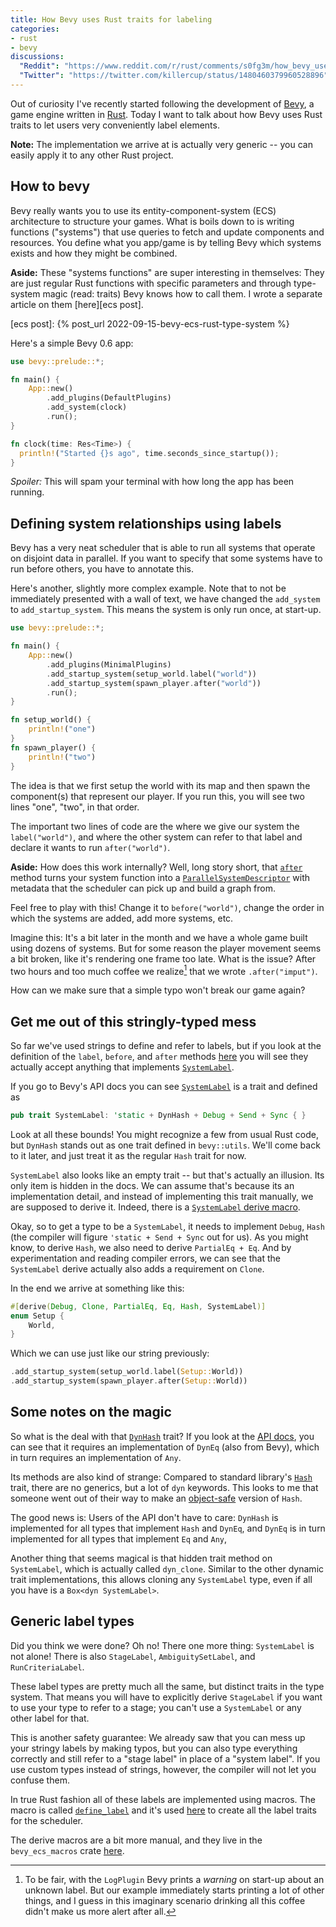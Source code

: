 ```yaml
---
title: How Bevy uses Rust traits for labeling
categories:
- rust
- bevy
discussions:
  "Reddit": "https://www.reddit.com/r/rust/comments/s0fg3m/how_bevy_uses_rust_traits_for_labeling/"
  "Twitter": "https://twitter.com/killercup/status/1480460379960528896"
---
```

Out of curiosity I've recently started following the development of [Bevy],
a game engine written in [Rust].
Today I want to talk about how Bevy uses Rust traits to let users very conveniently label elements.

**Note:** The implementation we arrive at is actually very generic
-- you can easily apply it to any other Rust project.


[Bevy]: https://bevyengine.org/
[Rust]: https://www.rust-lang.org/

## How to bevy

Bevy really wants you to use its entity-component-system (ECS) architecture
to structure your games.
What is boils down to is writing functions ("systems")
that use queries to fetch and update components and resources.
You define what you app/game is by telling Bevy which systems exists
and how they might be combined.

**Aside:** These "systems functions" are super interesting in themselves:
They are just regular Rust functions with specific parameters
and through type-system magic (read: traits) Bevy knows how to call them.
I wrote a separate article on them [here][ecs post].

[ecs post]: {% post_url 2022-09-15-bevy-ecs-rust-type-system %}

Here's a simple Bevy 0.6 app:

```rust
use bevy::prelude::*;

fn main() {
    App::new()
        .add_plugins(DefaultPlugins)
        .add_system(clock)
        .run();
}

fn clock(time: Res<Time>) {
  println!("Started {}s ago", time.seconds_since_startup());
}
```

*Spoiler:* This will spam your terminal with how long the app has been running.

## Defining system relationships using labels

Bevy has a very neat scheduler
that is able to run all systems that operate on disjoint data in parallel.
If you want to specify that some systems have to run before others,
you have to annotate this.

Here's another, slightly more complex example.
Note that to not be immediately presented with a wall of text,
we have changed the `add_system` to `add_startup_system`.
This means the system is only run once, at start-up.

```rust
use bevy::prelude::*;

fn main() {
    App::new()
        .add_plugins(MinimalPlugins)
        .add_startup_system(setup_world.label("world"))
        .add_startup_system(spawn_player.after("world"))
        .run();
}

fn setup_world() {
    println!("one")
}
fn spawn_player() {
    println!("two")
}
```

The idea is that we first setup the world with its map
and then spawn the component(s) that represent our player.
If you run this, you will see two lines "one", "two", in that order.

The important two lines of code are the where we give our system the `label("world")`,
and where the other system can refer to that label
and declare it wants to run `after("world")`.

**Aside:** How does this work internally?
Well, long story short, that [`after`][`ParallelSystemDescriptorCoercion`] method turns your system function into a [`ParallelSystemDescriptor`]
with metadata that the scheduler can pick up and build a graph from.

Feel free to play with this!
Change it to `before("world")`,
change the order in which the systems are added,
add more systems, etc.

Imagine this:
It's a bit later in the month and
we have a whole game built using dozens of systems.
But for some reason the player movement seems a bit broken,
like it's rendering one frame too late.
What is the issue?
After two hours and too much coffee we realize[^warn] that
we wrote `.after("imput")`.

How can we make sure that a simple typo won't break our game again?


[^warn]: To be fair, with the `LogPlugin` Bevy prints a *warning* on start-up about an unknown label.
But our example immediately starts printing a lot of other things,
and I guess in this imaginary scenario drinking all this coffee didn't make us more alert after all.


[`ParallelSystemDescriptorCoercion`]: https://docs.rs/bevy/0.6.0/bevy/ecs/schedule/trait.ParallelSystemDescriptorCoercion.html
[`ParallelSystemDescriptor`]: https://docs.rs/bevy/0.6.0/bevy/ecs/schedule/struct.ParallelSystemDescriptor.html

## Get me out of this stringly-typed mess

So far we've used strings to define and refer to labels,
but if you look at the definition of the `label`, `before`, and `after` methods [here][`ParallelSystemDescriptorCoercion`]
you will see they actually accept anything that implements [`SystemLabel`].

If you go to Bevy's API docs you can see [`SystemLabel`] is a trait and defined as 

```rust
pub trait SystemLabel: 'static + DynHash + Debug + Send + Sync { }
```

Look at all these bounds!
You might recognize a few from usual Rust code,
but `DynHash` stands out as one trait defined in `bevy::utils`.
We'll come back to it later, and just treat it as the regular `Hash` trait for now.

`SystemLabel` also looks like an empty trait -- but that's actually an illusion.
Its only item is hidden in the docs.
We can assume that's because its an implementation detail,
and instead of implementing this trait manually,
we are supposed to derive it.
Indeed, there is a [`SystemLabel` derive macro].

Okay, so to get a type to be a `SystemLabel`,
it needs to implement `Debug`, `Hash`
(the compiler will figure `'static + Send + Sync` out for us).
As you might know, to derive `Hash`, we also need to derive `PartialEq + Eq`.
And by experimentation and reading compiler errors,
we can see that the `SystemLabel` derive actually also adds a requirement on `Clone`.

In the end we arrive at something like this:

```rust
#[derive(Debug, Clone, PartialEq, Eq, Hash, SystemLabel)]
enum Setup {
    World,
}
```

Which we can use just like our string previously:

```rust
.add_startup_system(setup_world.label(Setup::World))
.add_startup_system(spawn_player.after(Setup::World))
```


[`SystemLabel`]: https://docs.rs/bevy/0.6.0/bevy/ecs/schedule/trait.SystemLabel.html
[`SystemLabel` derive macro]: https://docs.rs/bevy/0.6.0/bevy/ecs/schedule/derive.SystemLabel.html

## Some notes on the magic

So what is the deal with that [`DynHash`] trait?
If you look at the [API docs][`DynHash`],
you can see that it requires an implementation of `DynEq`
(also from Bevy),
which in turn requires an implementation of `Any`.

Its methods are also kind of strange:
Compared to standard library's [`Hash`] trait,
there are no generics, but a lot of `dyn` keywords.
This looks to me that someone went out of their way to make
an [object-safe] version of `Hash`.

The good news is: Users of the API don't have to care:
`DynHash` is implemented for all types that implement `Hash` and `DynEq`,
and `DynEq` is in turn implemented for all types that implement `Eq` and `Any`,

Another thing that seems magical is that hidden trait method on `SystemLabel`,
which is actually called `dyn_clone`.
Similar to the other dynamic trait implementations,
this allows cloning any `SystemLabel` type,
even if all you have is a `Box<dyn SystemLabel>`.


[`DynHash`]: https://docs.rs/bevy/0.6.0/bevy/utils/label/trait.DynHash.html
[`Hash`]: https://doc.rust-lang.org/1.57.0/core/hash/trait.Hash.html
[object-safe]: https://doc.rust-lang.org/book/ch17-02-trait-objects.html

## Generic label types

Did you think we were done?
Oh no! There one more thing:
`SystemLabel` is not alone!
There is also `StageLabel`, `AmbiguitySetLabel`, and `RunCriteriaLabel`.

These label types are pretty much all the same,
but distinct traits in the type system.
That means you will have to explicitly derive `StageLabel`
if you want to use your type to refer to a stage;
you can't use a `SystemLabel` or any other label for that.

This is another safety guarantee:
We already saw that you can mess up your stringy labels by making typos,
but you can also type everything correctly
and still refer to a "stage label" in place of a "system label".
If you use custom types instead of strings, however,
the compiler will not let you confuse them.

In true Rust fashion all of these labels are implemented using macros.
The macro is called [`define_label`]
and it's used [here][label.rs]
to create all the label traits for the scheduler.

The derive macros are a bit more manual,
and they live in the `bevy_ecs_macros` crate [here][macros].


[`define_label`]: https://docs.rs/bevy/0.6.0/bevy/utils/macro.define_label.html
[label.rs]: https://github.com/bevyengine/bevy/blob/e56685370ba82003af60a491667fac209a0f7897/crates/bevy_ecs/src/schedule/label.rs#L4-L7
[macros]: https://github.com/bevyengine/bevy/blob/8009af3879fcdb8bad70ee19b36f79100da5ea22/crates/bevy_ecs/macros/src/lib.rs#L429-L438

